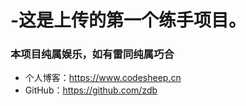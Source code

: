 # -这是上传的第一个练手项目。
### 本项目纯属娱乐，如有雷同纯属巧合
- 个人博客：https://www.codesheep.cn
- GitHub：https://github.com/zdb

